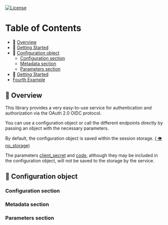 [![License](https://img.shields.io/github/license/manuelgarciacr/ngx-oauth2-oidc)](./LICENSE)

[//]: # "
![Release](https://img.shields.io/npm/v/jwks-rsa)
[![Codecov](https://img.shields.io/codecov/c/github/auth0/node-jwks-rsa)](https://codecov.io/gh/auth0/node-jwks-rsa)
![Downloads](https://img.shields.io/npm/dw/jwks-rsa)
[![License](https://img.shields.io/:license-mit-blue.svg?style=flat)](https://opensource.org/licenses/MIT)
![CircleCI](https://img.shields.io/circleci/build/github/auth0/node-jwks-rsa)"

# Table of Contents
- :eyes: [Overview](#overview)
- :rocket: [Getting Started](./docs/getting_started.md)
- :bookmark_tabs: [Configuration object](#configuration-object)
    - [Configuration section](#configuration-section)
    - [Metadata section](#metadata-section)
    - [Parameters section](#parameters-section)
- :rocket: [Getting Started](./docs/getting_started.md)
- [Fourth Example](#fourth-examplehttpwwwfourthexamplecom)

<div id="overview"></div>

## :eyes: Overview

This library provides a very easy-to-use service for authentication and authorization via the OAuth 2.0 OIDC protocol.

You can use a configuration object or call the different endpoints directly by passing an object with the necessary parameters.

By default, the configuration object is saved within the session storage. [( :eye: no_storage)](#no_storage)

The parameters [client_secret](#client_secret) and [code](#code), although they may be included in the configuration object, will not be saved to the storage by the service.

<div id="configuration-object"></div>

## :bookmark_tabs: Configuration object
### Configuration section
### Metadata section
### Parameters section
